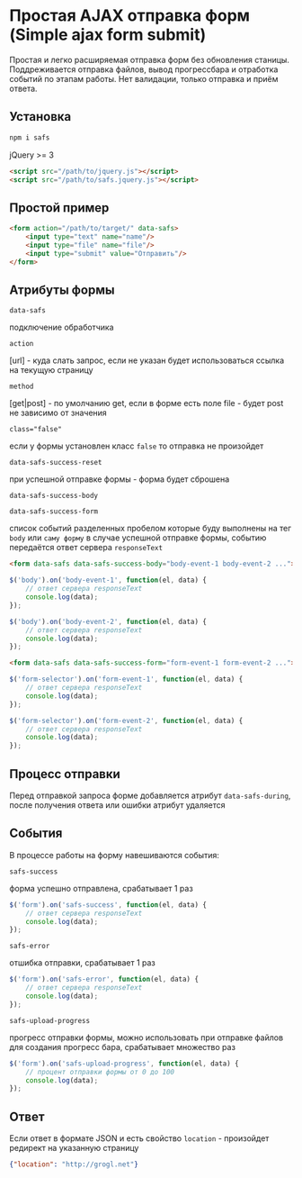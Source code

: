 # Простая AJAX отправка форм (Simple ajax form submit)

Простая и легко расширяемая отправка форм без обновления станицы. Поддреживается отправка файлов, вывод прогрессбара и отработка событий по этапам работы. Нет валидации, только отправка и приём ответа.

## Установка

```sh
npm i safs
```

jQuery >= 3

```html
<script src="/path/to/jquery.js"></script>
<script src="/path/to/safs.jquery.js"></script>
```

## Простой пример

```html
<form action="/path/to/target/" data-safs>
    <input type="text" name="name"/>
    <input type="file" name="file"/>
    <input type="submit" value="Отправить"/>
</form>
```

## Атрибуты формы

`data-safs`

подключение обработчика

`action`

[url] - куда слать запрос, если не указан будет использоваться ссылка на текущую страницу

`method`

[get|post] - по умолчанию get, если в форме есть поле file - будет post не зависимо от значения

`class="false"`

если у формы установлен класс `false` то отправка не произойдет

`data-safs-success-reset`

при успешной отправке формы - форма будет сброшена

`data-safs-success-body`

`data-safs-success-form`

список событий разделенных пробелом которые буду выполнены на тег `body` или `саму форму` в случае успешной отправке формы, событию передаётся ответ сервера `responseText`

```html
<form data-safs data-safs-success-body="body-event-1 body-event-2 ...">
```

```js
$('body').on('body-event-1', function(el, data) {
    // ответ сервера responseText
    console.log(data);
});
```

```js
$('body').on('body-event-2', function(el, data) {
    // ответ сервера responseText
    console.log(data);
});
```

```html
<form data-safs data-safs-success-form="form-event-1 form-event-2 ...">
```

```js
$('form-selector').on('form-event-1', function(el, data) {
    // ответ сервера responseText
    console.log(data);
});
```

```js
$('form-selector').on('form-event-2', function(el, data) {
    // ответ сервера responseText
    console.log(data);
});
```

## Процесс отправки

Перед отправкой запроса форме добавляется атрибут `data-safs-during`, после получения ответа или ошибки атрибут удаляется

## События

В процессе работы на форму навешиваются события:

`safs-success`

форма успешно отправлена, срабатывает 1 раз

```js
$('form').on('safs-success', function(el, data) {
    // ответ сервера responseText
    console.log(data);
});
```

`safs-error`

отшибка отправки, срабатывает 1 раз

```js
$('form').on('safs-error', function(el, data) {
    // ответ сервера responseText
    console.log(data);
});
```

`safs-upload-progress`

прогресс отправки формы, можно использовать при отправке файлов для создания прогресс бара, срабатывает множество раз

```js
$('form').on('safs-upload-progress', function(el, data) {
    // процент отправки формы от 0 до 100
    console.log(data);
});
```

## Ответ

Если ответ в формате JSON и есть свойство `location` - произойдет редирект на указанную страницу

```json
{"location": "http://grogl.net"}
```
